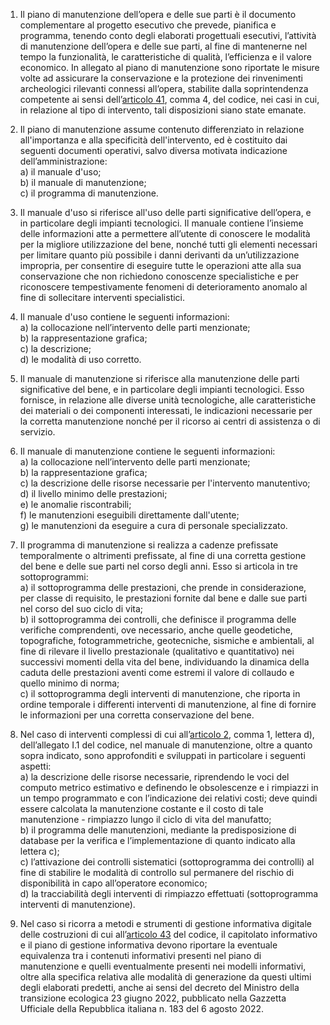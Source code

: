 1. Il piano di manutenzione dell’opera e delle sue parti è il documento complementare al progetto esecutivo che prevede, pianifica e programma, tenendo conto degli elaborati progettuali esecutivi, l’attività di manutenzione dell’opera e delle sue parti, al fine di mantenerne nel tempo la funzionalità, le caratteristiche di qualità, l’efficienza e il valore economico. In allegato al piano di manutenzione sono riportate le misure volte ad assicurare la conservazione e la protezione dei rinvenimenti archeologici rilevanti connessi all’opera, stabilite dalla soprintendenza competente ai sensi dell’[articolo 41](/articolo-41/1), comma 4, del codice, nei casi in cui, in relazione al tipo di intervento, tali disposizioni siano state emanate.

2. Il piano di manutenzione assume contenuto differenziato in relazione all'importanza e alla specificità dell'intervento, ed è costituito dai seguenti documenti operativi, salvo diversa motivata indicazione dell’amministrazione:<br>a) il manuale d'uso;<br>b) il manuale di manutenzione;<br>c) il programma di manutenzione.

3. Il manuale d'uso si riferisce all'uso delle parti significative dell’opera, e in particolare degli impianti tecnologici. Il manuale contiene l’insieme delle informazioni atte a permettere all’utente di conoscere le modalità per la migliore utilizzazione del bene, nonché tutti gli elementi necessari per limitare quanto più possibile i danni derivanti da un’utilizzazione impropria, per consentire di eseguire tutte le operazioni atte alla sua conservazione che non richiedono conoscenze specialistiche e per riconoscere tempestivamente fenomeni di deterioramento anomalo al fine di sollecitare interventi specialistici.

4. Il manuale d'uso contiene le seguenti informazioni:<br>a) la collocazione nell’intervento delle parti menzionate;<br>b) la rappresentazione grafica;<br>c) la descrizione;<br>d) le modalità di uso corretto.

5. Il manuale di manutenzione si riferisce alla manutenzione delle parti significative del bene, e in particolare degli impianti tecnologici. Esso fornisce, in relazione alle diverse unità tecnologiche, alle caratteristiche dei materiali o dei componenti interessati, le indicazioni necessarie per la corretta manutenzione nonché per il ricorso ai centri di assistenza o di servizio.

6. Il manuale di manutenzione contiene le seguenti informazioni:<br>a) la collocazione nell’intervento delle parti menzionate;<br>b) la rappresentazione grafica;<br>c) la descrizione delle risorse necessarie per l'intervento manutentivo;<br>d) il livello minimo delle prestazioni;<br>e) le anomalie riscontrabili;<br>f) le manutenzioni eseguibili direttamente dall'utente;<br>g) le manutenzioni da eseguire a cura di personale specializzato.

7. Il programma di manutenzione si realizza a cadenze prefissate temporalmente o altrimenti prefissate, al fine di una corretta gestione del bene e delle sue parti nel corso degli anni. Esso si articola in tre sottoprogrammi:<br>a) il sottoprogramma delle prestazioni, che prende in considerazione, per classe di requisito, le prestazioni fornite dal bene e dalle sue parti nel corso del suo ciclo di vita;<br>b) il sottoprogramma dei controlli, che definisce il programma delle verifiche comprendenti, ove necessario, anche quelle geodetiche, topografiche, fotogrammetriche, geotecniche, sismiche e ambientali, al fine di rilevare il livello prestazionale (qualitativo e quantitativo) nei successivi momenti della vita del bene, individuando la dinamica della caduta delle prestazioni aventi come estremi il valore di collaudo e quello minimo di norma;<br>c) il sottoprogramma degli interventi di manutenzione, che riporta in ordine temporale i differenti interventi di manutenzione, al fine di fornire le informazioni per una corretta conservazione del bene.

8. Nel caso di interventi complessi di cui all’[articolo 2](/allegato-1.1-articolo-2/1), comma 1, lettera d), dell’allegato I.1 del codice, nel manuale di manutenzione, oltre a quanto sopra indicato, sono approfonditi e sviluppati in particolare i seguenti aspetti:<br>a) la descrizione delle risorse necessarie, riprendendo le voci del computo metrico estimativo e definendo le obsolescenze e i rimpiazzi in un tempo programmato e con l’indicazione dei relativi costi; deve quindi essere calcolata la manutenzione costante e il costo di tale manutenzione - rimpiazzo lungo il ciclo di vita del manufatto;<br>b) il programma delle manutenzioni, mediante la predisposizione di database per la verifica e l’implementazione di quanto indicato alla lettera c);<br>c) l’attivazione dei controlli sistematici (sottoprogramma dei controlli) al fine di stabilire le modalità di controllo sul permanere del rischio di disponibilità in capo all’operatore economico;<br>d) la tracciabilità degli interventi di rimpiazzo effettuati (sottoprogramma interventi di manutenzione).

9. Nel caso si ricorra a metodi e strumenti di gestione informativa digitale delle costruzioni di cui all’[articolo 43](/articolo-43/1) del codice, il capitolato informativo e il piano di gestione informativa devono riportare la eventuale equivalenza tra i contenuti informativi presenti nel piano di manutenzione e quelli eventualmente presenti nei modelli informativi, oltre alla specifica relativa alle modalità di generazione da questi ultimi degli elaborati predetti, anche ai sensi del decreto del Ministro della transizione ecologica 23 giugno 2022, pubblicato nella Gazzetta Ufficiale della Repubblica italiana n. 183 del 6 agosto 2022.